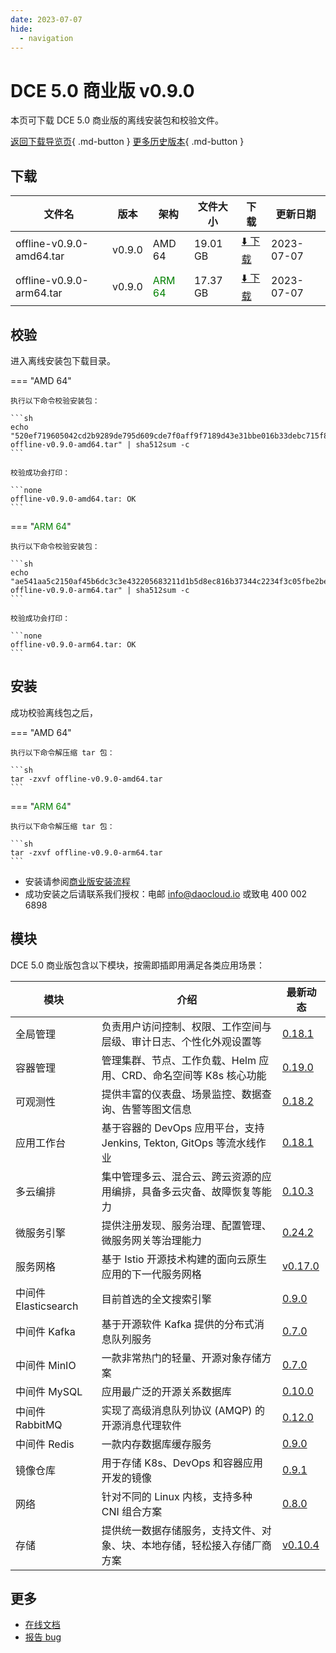 ```yaml
---
date: 2023-07-07
hide:
  - navigation
---
```


# DCE 5.0 商业版 v0.9.0

本页可下载 DCE 5.0 商业版的离线安装包和校验文件。

[返回下载导览页](../index.md#_2){ .md-button } [更多历史版本](./dce5-installer-history.md){ .md-button }

## 下载

| 文件名 | 版本 | 架构 | 文件大小 | 下载 | 更新日期 |
| ----- | --- | --- | ----- | ----- | ------ |
| offline-v0.9.0-amd64.tar | v0.9.0 | AMD 64 | 19.01 GB | [:arrow_down: 下载](https://qiniu-download-public.daocloud.io/DaoCloud_Enterprise/dce5/offline-v0.9.0-amd64.tar) | 2023-07-07 |
| offline-v0.9.0-arm64.tar | v0.9.0 | <font color="green">ARM 64</font> | 17.37 GB | [:arrow_down: 下载](https://qiniu-download-public.daocloud.io/DaoCloud_Enterprise/dce5/offline-v0.9.0-arm64.tar) | 2023-07-07 |

## 校验

进入离线安装包下载目录。

=== "AMD 64"

    执行以下命令校验安装包：

    ```sh
    echo "520ef719605042cd2b9289de795d609cde7f0aff9f7189d43e31bbe016b33debc715f8e0de24c8f3c3685d54f7d6b2595651bcfa9695c9b98210d161cfddc241  offline-v0.9.0-amd64.tar" | sha512sum -c
    ```

    校验成功会打印：

    ```none
    offline-v0.9.0-amd64.tar: OK
    ```

=== "<font color="green">ARM 64</font>"

    执行以下命令校验安装包：

    ```sh
    echo "ae541aa5c2150af45b6dc3c3e432205683211d1b5d8ec816b37344c2234f3c05fbe2be7526b4b5832c5db0439c7d501ce2f1c1492aa5cfe045bbdd321d662e22  offline-v0.9.0-arm64.tar" | sha512sum -c
    ```

    校验成功会打印：

    ```none
    offline-v0.9.0-arm64.tar: OK
    ```

## 安装

成功校验离线包之后，

=== "AMD 64"

    执行以下命令解压缩 tar 包：

    ```sh
    tar -zxvf offline-v0.9.0-amd64.tar
    ```

=== "<font color="green">ARM 64</font>"

    执行以下命令解压缩 tar 包：

    ```sh
    tar -zxvf offline-v0.9.0-arm64.tar
    ```

- 安装请参阅[商业版安装流程](../../install/commercial/start-install.md)
- 成功安装之后请联系我们授权：电邮 info@daocloud.io 或致电 400 002 6898

## 模块

DCE 5.0 商业版包含以下模块，按需即插即用满足各类应用场景：

| 模块 | 介绍 | 最新动态 |
| ---- | --- | ------ |
| 全局管理 | 负责用户访问控制、权限、工作空间与层级、审计日志、个性化外观设置等 | [0.18.1](../../ghippo/intro/release-notes.md#v0181) |
| 容器管理 | 管理集群、节点、工作负载、Helm 应用、CRD、命名空间等 K8s 核心功能 | [0.19.0](../../kpanda/intro/release-notes.md#v0190) |
| 可观测性 | 提供丰富的仪表盘、场景监控、数据查询、告警等图文信息 | [0.18.2](../../insight/intro/releasenote.md#v0182) |
| 应用工作台 | 基于容器的 DevOps 应用平台，支持 Jenkins, Tekton, GitOps 等流水线作业 | [0.18.1](../../amamba/intro/release-notes.md#v0181) |
| 多云编排 | 集中管理多云、混合云、跨云资源的应用编排，具备多云灾备、故障恢复等能力 | [0.10.3](../../kairship/intro/release-notes.md#v0103) |
| 微服务引擎 | 提供注册发现、服务治理、配置管理、微服务网关等治理能力 | [0.24.2](../../skoala/intro/release-notes.md#v0242) |
| 服务网格 | 基于 Istio 开源技术构建的面向云原生应用的下一代服务网格 | [v0.17.0](../../mspider/intro/release-notes.md#v0170) |
| 中间件 Elasticsearch | 目前首选的全文搜索引擎 | [0.9.0](../../middleware/elasticsearch/release-notes.md#v090) |
| 中间件 Kafka | 基于开源软件 Kafka 提供的分布式消息队列服务 | [0.7.0](../../middleware/kafka/release-notes.md#v070) |
| 中间件 MinIO | 一款非常热门的轻量、开源对象存储方案 | [0.7.0](../../middleware/minio/release-notes.md#v070) |
| 中间件 MySQL | 应用最广泛的开源关系数据库 | [0.10.0](../../middleware/mysql/release-notes.md#v0100) |
| 中间件 RabbitMQ | 实现了高级消息队列协议 (AMQP) 的开源消息代理软件 | [0.12.0](../../middleware/rabbitmq/release-notes.md#v0120) |
| 中间件 Redis | 一款内存数据库缓存服务 | [0.9.0](../../middleware/redis/release-notes.md#v090) |
| 镜像仓库 | 用于存储 K8s、DevOps 和容器应用开发的镜像 | [0.9.1](../../kangaroo/intro/release-notes.md) |
| 网络 | 针对不同的 Linux 内核，支持多种 CNI 组合方案 | [0.8.0](../../network/intro/releasenotes.md) |
| 存储 | 提供统一数据存储服务，支持文件、对象、块、本地存储，轻松接入存储厂商方案 | [v0.10.4](../../storage/hwameistor/releasenotes.md) |

## 更多

- [在线文档](../../dce/index.md)
- [报告 bug](https://github.com/DaoCloud/DaoCloud-docs/issues)
